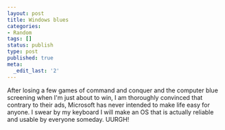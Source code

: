 ```yaml
---
layout: post
title: Windows blues
categories:
- Random
tags: []
status: publish
type: post
published: true
meta:
  _edit_last: '2'
---
```

After losing a few games of command and conquer and the computer blue screening when I'm just about to win, I am thoroughly convinced that contrary to their ads, Microsoft has never intended to make life easy for anyone. I swear by my keyboard I will make an OS that is actually reliable and usable by everyone someday. UURGH!
